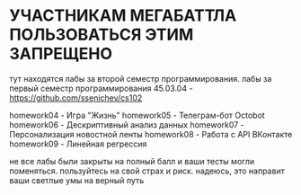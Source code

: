# УЧАСТНИКАМ МЕГАБАТТЛА ПОЛЬЗОВАТЬСЯ ЭТИМ ЗАПРЕЩЕНО

тут находятся лабы за второй семестр программирования.
лабы за первый семестр программирования 45.03.04 - https://github.com/ssenichev/cs102 

homework04 - Игра "Жизнь"
homework05 - Телеграм-бот Octobot
homework06 - Дескриптивный анализ данных
homework07 - Персонализация новостной ленты
homework08 - Работа с API ВКонтакте
homework09 - Линейная регрессия

не все лабы были закрыты на полный балл и ваши тесты могли поменяться.
пользуйтесь на свой страх и риск. надеюсь, это направит ваши светлые умы на верный путь

